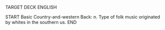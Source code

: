 TARGET DECK
ENGLISH

START
Basic
Country-and-western
Back: n. Type of folk music originated by whites in the southern us.
END
